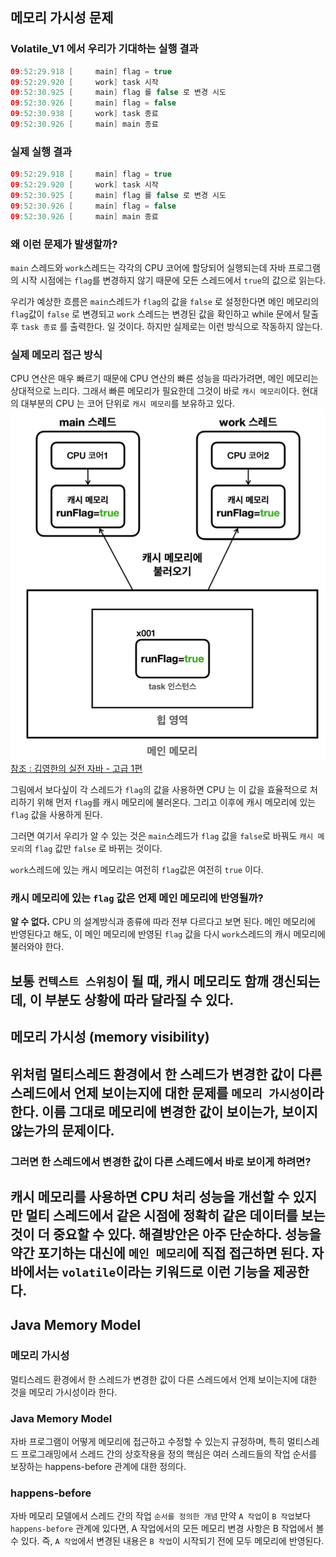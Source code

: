 ## 메모리 가시성 문제

### Volatile_V1 에서 우리가 기대하는 실행 결과
```java
09:52:29.918 [     main] flag = true
09:52:29.920 [     work] task 시작
09:52:30.925 [     main] flag 를 false 로 변경 시도
09:52:30.926 [     main] flag = false
09:52:30.938 [     work] task 종료
09:52:30.926 [     main] main 종료
```

### 실제 실행 결과
```java
09:52:29.918 [     main] flag = true
09:52:29.920 [     work] task 시작
09:52:30.925 [     main] flag 를 false 로 변경 시도
09:52:30.926 [     main] flag = false
09:52:30.926 [     main] main 종료
```


### 왜 이런 문제가 발생할까?
`main` 스레드와 `work`스레드는 각각의 CPU 코어에 할당되어 실행되는데
자바 프로그램의 시작 시점에는 `flag`를 변경하지 않기 때문에
모든 스레드에서 `true`의 값으로 읽는다.

우리가 예상한 흐름은 `main`스레드가 `flag`의 값을 `false` 로 설정한다면
메인 메모리의 `flag`값이 `false` 로 변경되고 `work` 스레드는 
변경된 값을 확인하고 while 문에서 탈출 후 `task 종료` 를 출력한다. 일 것이다.
하지만 실제로는 이런 방식으로 작동하지 않는다.


### 실제 메모리 접근 방식
CPU 연산은 매우 빠르기 때문에 CPU 연산의 빠른 성능을 따라가려면,
메인 메모리는 상대적으로 느리다. 그래서 빠른 메모리가 필요한데
그것이 바로 `캐시 메모리`이다. 
현대의 대부분의 CPU 는 코어 단위로 `캐시 메모리`를 보유하고 있다.
![img.png](img.png)
[참조 : 김영한의 실전 자바 - 고급 1편](https://www.inflearn.com/course/%EA%B9%80%EC%98%81%ED%95%9C%EC%9D%98-%EC%8B%A4%EC%A0%84-%EC%9E%90%EB%B0%94-%EA%B3%A0%EA%B8%89-1/dashboard)

그림에서 보다싶이 각 스레드가 `flag`의 값을 사용하면 CPU 는 이 값을 효율적으로
처리하기 위해 먼저 `flag`를 캐시 메모리에 불러온다.
그리고 이후에 캐시 메모리에 있는 `flag` 값을 사용하게 된다.

그러면 여기서 우리가 알 수 있는 것은 `main`스레드가 `flag` 값을 `false`로 바꿔도
`캐시 메모리`의 `flag` 값만 `false` 로 바뀌는 것이다.

`work`스레드에 있는 캐시 메모리는 여전히 `flag`값은 여전히 `true` 이다.

### 캐시 메모리에 있는 `flag` 값은 언제 메인 메모리에 반영될까?
**알 수 없다.** CPU 의 설계방식과 종류에 따라 전부 다르다고 보면 된다.
메인 메모리에 반영된다고 해도, 이 메인 메모리에 반영된 `flag` 값을
다시 `work`스레드의 캐시 메모리에 불러와야 한다.

보통 `컨텍스트 스위칭`이 될 때, 캐시 메모리도 함깨 갱신되는데, 이 부분도
상황에 따라 달라질 수 있다.
---
## 메모리 가시성 (memory visibility)
위처럼 멀티스레드 환경에서 한 스레드가 변경한 값이 다른 스레드에서 
언제 보이는지에 대한 문제를 `메모리 가시성`이라 한다.
이름 그대로 메모리에 변경한 값이 보이는가, 보이지 않는가의 문제이다.
---
### 그러면 한 스레드에서 변경한 값이 다른 스레드에서 바로 보이게 하려면?
캐시 메모리를 사용하면 CPU 처리 성능을 개선할 수 있지만 멀티 스레드에서 같은
시점에 정확히 같은 데이터를 보는 것이 더 중요할 수 있다.
해결방안은 아주 단순하다.
성능을 약간 포기하는 대신에 `메인 메모리`에 직접 접근하면 된다.
자바에서는 `volatile`이라는 키워드로 이런 기능을 제공한다.
---
## Java Memory Model

### 메모리 가시성
멀티스레드 환경에서 한 스레드가 변경한 값이 다른 스레드에서
언제 보이는지에 대한 것을 메모리 가시성이라 한다.

### Java Memory Model
자바 프로그램이 어떻게 메모리에 접근하고 수정할 수 있는지 규정하며,
특히 멀티스레드 프로그래밍에서 스레드 간의 상호작용을 정의
핵심은 여러 스레드들의 작업 순서를 보장하는 happens-before 관계에 대한 정의다.

### happens-before
자바 메모리 모델에서 스레드 간의 작업 `순서를 정의한 개념`
만약 `A 작업`이 `B 작업`보다 `happens-before` 관계에 있다면, 
A 작업에서의 모든 메모리 변경 사항은 B 작업에서 볼 수 있다. 
즉, `A 작업`에서 변경된 내용은 `B 작업`이 시작되기 전에 모두 메모리에 반영된다.

